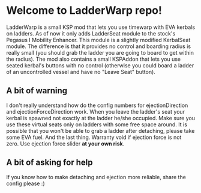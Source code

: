 # Welcome to LadderWarp repo!

LadderWarp is a small KSP mod that lets you use timewarp with EVA kerbals on ladders. As of now it only adds LadderSeat module to the stock's Pegasus I Mobility Enhancer. This module is a slightly modified KerbalSeat module. The difference is that it provides no control and boarding radius is really small (you should grab the ladder you are going to board to get within the radius). The mod also contains a small KSPAddon that lets you use seated kerbal's buttons with no control (otherwise you could board a ladder of an uncontrolled vessel and have no "Leave Seat" button).

## A bit of warning

I don't really understand how do the config numbers for ejectionDirection and ejectionForceDirection work. When you leave the ladder's seat your kerbal is spawned not exactly at the ladder he/she occupied. Make sure you use these virtual seats only on ladders with some free space around. It is possible that you won't be able to grab a ladder after detaching, please take some EVA fuel. And the last thing. Warranty void if ejection force is not zero. Use ejection force slider **at your own risk**.

## A bit of asking for help

If you know how to make detaching and ejection more reliable, share the config please :)
